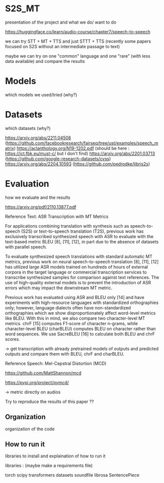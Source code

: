# S2S_MT

presentation of the project and what we do/ want to do

https://huggingface.co/learn/audio-course/chapter7/speech-to-speech

we can try STT + MT + TTS  and just STTT + TTS  (recently some papers focused on S2S without an intermediate passage to text)

maybe we can try on one "common" language and one "rare" (with less data available) and compare the results

# Models
which models we used/tried (why?)

# Datasets
which datasets (why?)

https://arxiv.org/abs/2211.04508 (https://github.com/facebookresearch/fairseq/tree/ust/examples/speech_matrix)
https://aclanthology.org/N19-1202.pdf (should be here : https://ict.fbk.eu/must-c/   but I don't find)
https://arxiv.org/abs/2201.03713 (https://github.com/google-research-datasets/cvss)
https://arxiv.org/abs/2204.10593 (https://github.com/pedrodke/libris2s)

# Evaluation
how we evaluate and the results

https://arxiv.org/pdf/2110.13877.pdf

Reference Text: ASR Transcription with MT Metrics

For applications combining translation with synthesis such as speech-to-speech (S2S) or text-to-speech translation (T2S), previous work has exclusively transcribed synthesized speech with ASR to evaluate with the text-based metric BLEU [8], [11], [12], in part due to the absence of datasets with parallel speech.

To evaluate synthesized speech translations with standard automatic MT metrics, previous work on neural speech-to-speech translation [8], [11], [12] has utilized large ASR models trained on hundreds of hours of external corpora in the target language or commercial transcription services to transcribe synthesized samples for comparison against text references. The use of high-quality external models is to prevent the introduction of ASR errors which may impact the downstream MT metric.

Previous work has evaluated using ASR and BLEU only [14] and have experiments with high-resource languages with standardized orthographies only; however, language dialects often have non-standardized orthographies which we show disproportionately affect word-level metrics like BLEU. With this in mind, we also compare two character-level MT metrics. chrF [15] computes F1-score of character n-grams, while character-level BLEU (charBLEU) computes BLEU on character rather than word sequences. We use SacreBLEU [16] to calculate both BLEU and chrF scores.

-> get transcription with already pretrained models of outputs and predicted outputs and compare them with BLEU, chrF and charBLEU.


Reference Speech: Mel-Cepstral Distortion (MCD)

https://github.com/MattShannon/mcd

https://pypi.org/project/pymcd/

-> metric directly on audios


Try to reproduce the results of this paper ??



## Organization

organization of the code

## How to run it

libraries to install and explaination of how to run it

libraries : (maybe make a requirements file)

torch
scipy
transformers
datasets
soundfile
librosa
SentencePiece